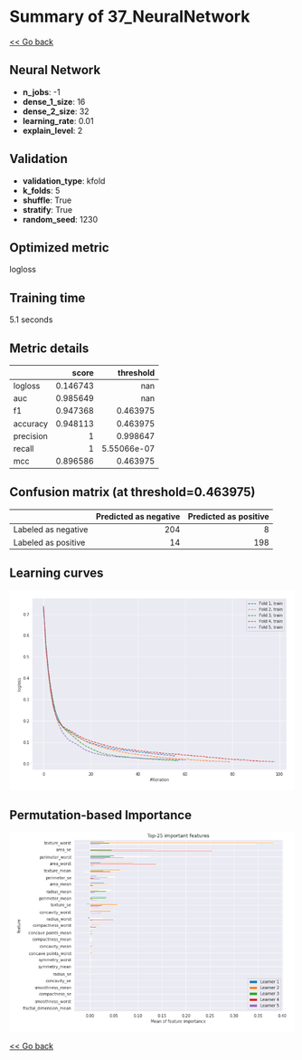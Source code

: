 # Summary of 37_NeuralNetwork

[<< Go back](../README.md)


## Neural Network
- **n_jobs**: -1
- **dense_1_size**: 16
- **dense_2_size**: 32
- **learning_rate**: 0.01
- **explain_level**: 2

## Validation
 - **validation_type**: kfold
 - **k_folds**: 5
 - **shuffle**: True
 - **stratify**: True
 - **random_seed**: 1230

## Optimized metric
logloss

## Training time

5.1 seconds

## Metric details
|           |    score |     threshold |
|:----------|---------:|--------------:|
| logloss   | 0.146743 | nan           |
| auc       | 0.985649 | nan           |
| f1        | 0.947368 |   0.463975    |
| accuracy  | 0.948113 |   0.463975    |
| precision | 1        |   0.998647    |
| recall    | 1        |   5.55066e-07 |
| mcc       | 0.896586 |   0.463975    |


## Confusion matrix (at threshold=0.463975)
|                     |   Predicted as negative |   Predicted as positive |
|:--------------------|------------------------:|------------------------:|
| Labeled as negative |                     204 |                       8 |
| Labeled as positive |                      14 |                     198 |

## Learning curves
![Learning curves](learning_curves.png)

## Permutation-based Importance
![Permutation-based Importance](permutation_importance.png)

[<< Go back](../README.md)
